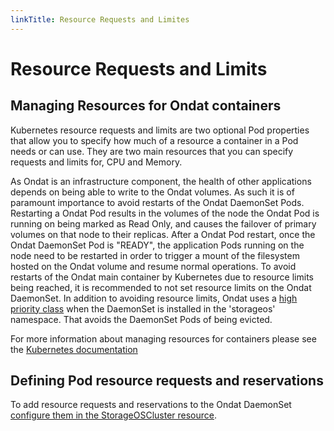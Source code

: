 ```yaml
---
linkTitle: Resource Requests and Limites
---
```


# Resource Requests and Limits

## Managing Resources for Ondat containers

Kubernetes resource requests and limits are two optional Pod properties that
allow you to specify how much of a resource a container in a Pod needs or can
use. They are two main resources that you can specify requests and limits for,
CPU and Memory.

As Ondat is an infrastructure component, the health of other applications
depends on being able to write to the Ondat volumes. As such it is of
paramount importance to avoid restarts of the Ondat DaemonSet Pods.
Restarting a Ondat Pod results in the volumes of the node the Ondat Pod
is running on being marked as Read Only, and causes the failover of primary
volumes on that node to their replicas. After a Ondat Pod restart, once the
Ondat DaemonSet Pod is "READY", the application Pods running on the node
need to be restarted in order to trigger a mount of the filesystem hosted on
the Ondat volume and resume normal operations. To avoid restarts of the
Ondat main container by Kubernetes due to resource limits being reached, it
is recommended to not set resource limits on the Ondat DaemonSet. In
addition to avoiding resource limits, Ondat uses a [high priority
class](https://kubernetes.io/docs/concepts/configuration/pod-priority-preemption/#priorityclass)
when the DaemonSet is installed in the 'storageos' namespace. That avoids the
DaemonSet Pods of being evicted.

For more information about managing resources for containers please see the
[Kubernetes
documentation](https://kubernetes.io/docs/concepts/configuration/manage-resources-containers/)

## Defining Pod resource requests and reservations

To add resource requests and reservations to the Ondat DaemonSet [configure them in the StorageOSCluster resource](/docs/reference/cluster-operator/examples#defining-pod-resource-requests-and-reservations).
